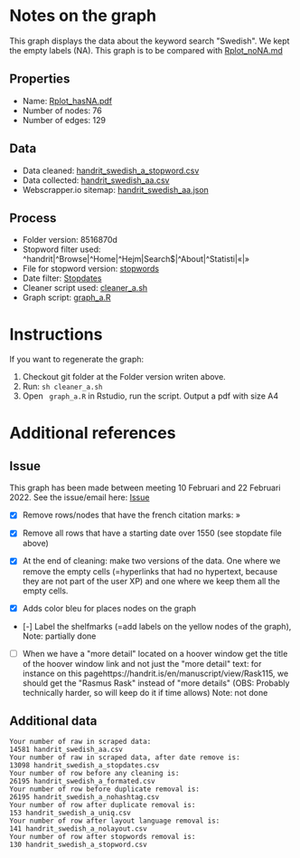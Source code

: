 # Notes on the graph
This graph displays the data about the keyword search "Swedish". We kept the empty labels (NA). This graph is to be compared with [Rplot_noNA.md](https://gitlab.com/mardub/libralinked/-/blob/master/Rplot_noNA/Rplot_noNA.md)

## Properties

- Name: [Rplot_hasNA.pdf](https://gitlab.com/mardub/libralinked/-/blob/8516870d50dbe0deb3d1e3e78bb87c237818110d/Rplot_hasNA.pdf)
- Number of nodes: 76
- Number of edges: 129

## Data

- Data cleaned: [handrit_swedish_a_stopword.csv](https://gitlab.com/mardub/libralinked/-/blob/8516870d50dbe0deb3d1e3e78bb87c237818110d/handrit_swedish_a_stopword.csv)
- Data collected: [handrit_swedish_aa.csv](https://gitlab.com/mardub/libralinked/-/blob/8516870d50dbe0deb3d1e3e78bb87c237818110d/handrit_swedish_aa.csv)
- Webscrapper.io sitemap: [handrit_swedish_aa.json](https://gitlab.com/mardub/libralinked/-/blob/8516870d50dbe0deb3d1e3e78bb87c237818110d/handrit_swedish_aa.json)

## Process
- Folder version: 8516870d
- Stopword filter used: ^handrit|^Browse|^Home|^Hejm|Search$|^About|^Statisti|«|»
- File for stopword version: [stopwords](https://gitlab.com/mardub/libralinked/-/blob/8516870d50dbe0deb3d1e3e78bb87c237818110d/stopwords)
- Date filter: [Stopdates](https://gitlab.com/mardub/libralinked/-/blob/8516870d50dbe0deb3d1e3e78bb87c237818110d/Stopdates)
- Cleaner script used: [cleaner_a.sh](https://gitlab.com/mardub/libralinked/-/blob/8516870d50dbe0deb3d1e3e78bb87c237818110d/cleaner_a.sh)
- Graph script: [graph_a.R](https://gitlab.com/mardub/libralinked/-/blob/8516870d50dbe0deb3d1e3e78bb87c237818110d/graph_a.R)



# Instructions
If you want to regenerate the graph:
1. Checkout git folder at the Folder version writen above.
2. Run:
```sh cleaner_a.sh```
3. Open ``` graph_a.R``` in Rstudio, run the script. Output a pdf with size A4



# Additional references


## Issue
This graph has been made between meeting 10 Februari and 22 Februari 2022. See the issue/email here:
[Issue](https://gitlab.com/mardub/libralinked/-/issues/2)

- [x] Remove rows/nodes that have the french citation marks: »

- [x] Remove all rows that have a starting date over 1550 (see stopdate file above)

- [x] At the end of cleaning: make two versions of the data. One where we remove the empty cells (=hyperlinks that had no hypertext, because they are not part of the user XP) and one where we keep them all the empty cells.

- [x] Adds color bleu for places nodes on the graph

- [-] Label the shelfmarks (=add labels on the yellow nodes of the graph), Note: partially done


- [ ] When we have a "more detail" located on a hoover window get the title of the hoover window link and not just the "more detail" text: for instance on this pagehttps://handrit.is/en/manuscript/view/Rask115, we should get the "Rasmus Rask" instead of "more details" (OBS: Probably technically harder, so will keep do it if time allows) Note: not done

## Additional data

```
Your number of raw in scraped data:
14581 handrit_swedish_aa.csv
Your number of raw in scraped data, after date remove is:
13098 handrit_swedish_a_stopdates.csv
Your number of row before any cleaning is:
26195 handrit_swedish_a_formated.csv
Your number of row before duplicate removal is:
26195 handrit_swedish_a_nohashtag.csv
Your number of row after duplicate removal is:
153 handrit_swedish_a_uniq.csv
Your number of row after layout language removal is:
141 handrit_swedish_a_nolayout.csv
Your number of row after stopwords removal is:
130 handrit_swedish_a_stopword.csv

```